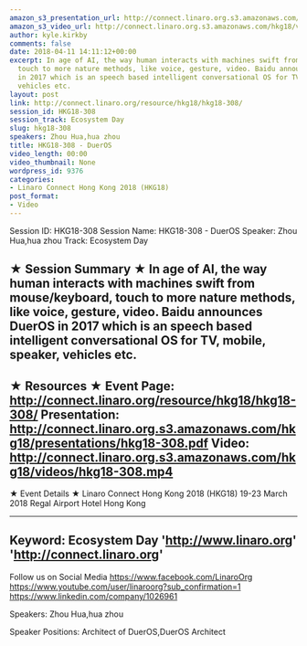 ```yaml
---
amazon_s3_presentation_url: http://connect.linaro.org.s3.amazonaws.com/hkg18/presentations/hkg18-308.pdf
amazon_s3_video_url: http://connect.linaro.org.s3.amazonaws.com/hkg18/videos/hkg18-308.mp4
author: kyle.kirkby
comments: false
date: 2018-04-11 14:11:12+00:00
excerpt: In age of AI, the way human interacts with machines swift from mouse/keyboard,
  touch to more nature methods, like voice, gesture, video. Baidu announces DuerOS
  in 2017 which is an speech based intelligent conversational OS for TV, mobile, speaker,
  vehicles etc.
layout: post
link: http://connect.linaro.org/resource/hkg18/hkg18-308/
session_id: HKG18-308
session_track: Ecosystem Day
slug: hkg18-308
speakers: Zhou Hua,hua zhou
title: HKG18-308 - DuerOS
video_length: 00:00
video_thumbnail: None
wordpress_id: 9376
categories:
- Linaro Connect Hong Kong 2018 (HKG18)
post_format:
- Video
---
```


Session ID: HKG18-308
Session Name: HKG18-308 - DuerOS
Speaker: Zhou Hua,hua zhou
Track: Ecosystem Day


★ Session Summary ★
In age of AI, the way human interacts with machines swift from mouse/keyboard, touch to more nature methods, like voice, gesture, video. Baidu announces DuerOS in 2017 which is an speech based intelligent conversational OS for TV, mobile, speaker, vehicles etc.
---------------------------------------------------
★ Resources ★
Event Page: http://connect.linaro.org/resource/hkg18/hkg18-308/
Presentation: http://connect.linaro.org.s3.amazonaws.com/hkg18/presentations/hkg18-308.pdf
Video: http://connect.linaro.org.s3.amazonaws.com/hkg18/videos/hkg18-308.mp4
 ---------------------------------------------------
★ Event Details ★
Linaro Connect Hong Kong 2018 (HKG18)
19-23 March 2018 
Regal Airport Hotel Hong Kong

---------------------------------------------------
Keyword: Ecosystem Day
'http://www.linaro.org'
'http://connect.linaro.org'
---------------------------------------------------
Follow us on Social Media
https://www.facebook.com/LinaroOrg
https://www.youtube.com/user/linaroorg?sub_confirmation=1
https://www.linkedin.com/company/1026961

Speakers: Zhou Hua,hua zhou

Speaker Positions: Architect of DuerOS,DuerOS Architect


